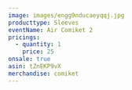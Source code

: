 ```yaml
---
image: images/engg9nducaeyqqj.jpg
producttype: Sleeves
eventName: Air Comiket 2
pricings:
  - quantity: 1
    price: 25
onsale: true
asin: tZnEKP9vX
merchandise: comiket
---
```


